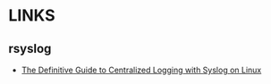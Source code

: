 # LINKS

## rsyslog

- [The Definitive Guide to Centralized Logging with Syslog on Linux](https://devconnected.com/the-definitive-guide-to-centralized-logging-with-syslog-on-linux/)
